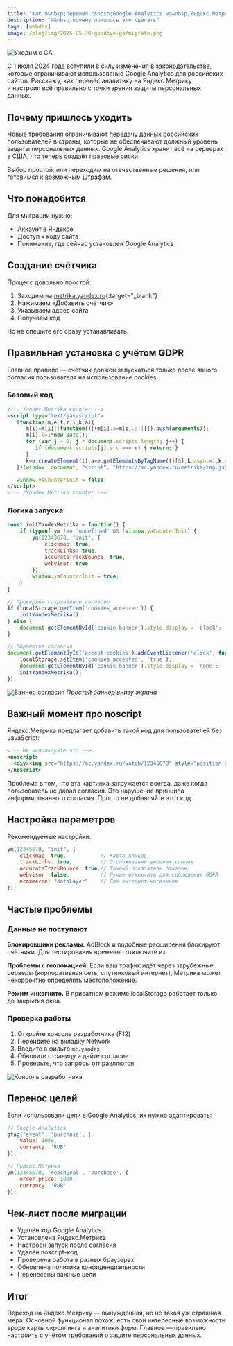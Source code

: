 ```yaml
---
title: "Как я&nbsp;перешёл с&nbsp;Google Analytics на&nbsp;Яндекс.Метрику"
description: "И&nbsp;почему пришлось это сделать"
tags: [webdev]
image: /blog/img/2025-05-30-goodbye-ga/migrate.png
---
```


![Уходим с GA](/blog/img/2025-05-30-goodbye-ga/migrate.png)

С&nbsp;1&nbsp;июля 2024 года вступили в&nbsp;силу изменения в&nbsp;законодательстве, которые ограничивают использование Google Analytics для российских сайтов. Расскажу, как перенёс аналитику на&nbsp;Яндекс.Метрику и&nbsp;настроил всё правильно с&nbsp;точки зрения защиты персональных данных.

## Почему пришлось уходить

Новые требования ограничивают передачу данных российских пользователей в&nbsp;страны, которые не&nbsp;обеспечивают должный уровень защиты персональных данных. Google Analytics хранит всё на&nbsp;серверах в&nbsp;США, что теперь создаёт правовые риски.

Выбор простой: или переходим на&nbsp;отечественные решения, или готовимся к&nbsp;возможным штрафам.

## Что понадобится

Для миграции нужно:
- Аккаунт в&nbsp;Яндексе
- Доступ к&nbsp;коду сайта
- Понимание, где сейчас установлен Google Analytics

## Создание счётчика

Процесс довольно простой:

1. Заходим на&nbsp;[metrika.yandex.ru](https://metrika.yandex.ru/){:target="_blank"}
2. Нажимаем &laquo;Добавить счётчик&raquo;
3. Указываем адрес сайта
4. Получаем код

Но&nbsp;не&nbsp;спешите его сразу устанавливать.

## Правильная установка с&nbsp;учётом GDPR

Главное правило&nbsp;&mdash; счётчик должен запускаться только после явного согласия пользователя на&nbsp;использование cookies.

### Базовый код

```html
<!-- Yandex.Metrika counter -->
<script type="text/javascript">
   (function(m,e,t,r,i,k,a){
      m[i]=m[i]||function(){(m[i].a=m[i].a||[]).push(arguments)};
      m[i].l=1*new Date();
      for (var j = 0; j < document.scripts.length; j++) {
         if (document.scripts[j].src === r) { return; }
      }
      k=e.createElement(t),a=e.getElementsByTagName(t)[0],k.async=1,k.src=r,a.parentNode.insertBefore(k,a)
   })(window, document, "script", "https://mc.yandex.ru/metrika/tag.js", "ym");

   window.yaCounterInit = false;
</script>
<!-- /Yandex.Metrika counter -->
```

### Логика запуска

```javascript
const initYandexMetrika = function() {
    if (typeof ym !== 'undefined' && !window.yaCounterInit) {
        ym(12345678, "init", {
            clickmap: true,
            trackLinks: true,
            accurateTrackBounce: true,
            webvisor: true
        });
        window.yaCounterInit = true;
    }
}

// Проверяем сохранённое согласие
if (localStorage.getItem('cookies_accepted')) {
    initYandexMetrika();
} else {
    document.getElementById('cookie-banner').style.display = 'block';
}

// Обработка согласия
document.getElementById('accept-cookies').addEventListener('click', function() {
    localStorage.setItem('cookies_accepted', 'true');
    document.getElementById('cookie-banner').style.display = 'none';
    initYandexMetrika();
});
```

![Баннер согласия](/blog/img/2025-05-30-goodbye-ga/screenlines-banner.png)
*Простой баннер внизу экрана*

## Важный момент про noscript

Яндекс.Метрика предлагает добавить такой код для пользователей без JavaScript:

```html
<!-- Не используйте это -->
<noscript>
  <div><img src="https://mc.yandex.ru/watch/12345678" style="position:absolute; left:-9999px;" alt="" /></div>
</noscript>
```

Проблема в&nbsp;том, что эта картинка загружается всегда, даже когда пользователь не&nbsp;давал согласия. Это нарушение принципа информированного согласия. Просто не&nbsp;добавляйте этот код.

## Настройка параметров

Рекомендуемые настройки:

```javascript
ym(12345678, "init", {
    clickmap: true,           // Карта кликов
    trackLinks: true,         // Отслеживание внешних ссылок
    accurateTrackBounce: true,// Точный показатель отказов
    webvisor: false,          // Лучше отключить для соблюдения GDPR
    ecommerce: "dataLayer"    // Для интернет-магазинов
});
```

## Частые проблемы

### Данные не&nbsp;поступают

**Блокировщики рекламы.** AdBlock и&nbsp;подобные расширения блокируют счётчики. Для тестирования временно отключите их.

**Проблемы с&nbsp;геолокацией.** Если ваш трафик идёт через зарубежные серверы (корпоративная сеть, спутниковый интернет), Метрика может некорректно определять местоположение.

**Режим инкогнито.** В&nbsp;приватном режиме localStorage работает только до&nbsp;закрытия окна.

### Проверка работы

1. Откройте консоль разработчика (F12)
2. Перейдите на&nbsp;вкладку Network
3. Введите в&nbsp;фильтр `mc.yandex`
4. Обновите страницу и&nbsp;дайте согласие
5. Проверьте, что запросы отправляются

![Консоль разработчика](/blog/img/2025-05-30-goodbye-ga/dev_tool.png)

## Перенос целей

Если использовали цели в&nbsp;Google Analytics, их&nbsp;нужно адаптировать:

```javascript
// Google Analytics
gtag('event', 'purchase', {
    value: 1000,
    currency: 'RUB'
});

// Яндекс.Метрика
ym(12345678, 'reachGoal', 'purchase', {
    order_price: 1000,
    currency: 'RUB'
});
```

## Чек-лист после миграции

- Удалён код Google Analytics
- Установлена Яндекс.Метрика
- Настроен запуск после согласия
- Удалён noscript-код
- Проверена работа в&nbsp;разных браузерах
- Обновлена политика конфиденциальности
- Перенесены важные цели

## Итог

Переход на&nbsp;Яндекс.Метрику&nbsp;&mdash; вынужденная, но&nbsp;не&nbsp;такая уж&nbsp;страшная мера. Основной функционал похож, есть свои интересные возможности вроде карты скроллинга и&nbsp;аналитики форм. Главное&nbsp;&mdash; правильно настроить с&nbsp;учётом требований о&nbsp;защите персональных данных.